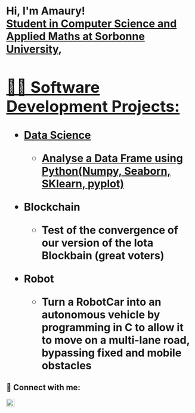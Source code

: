 <h1>Hi, I'm Amaury! <br/><a href="https://github.com/joshmadakor1">Student in Computer Science and Applied Maths at Sorbonne University</a>, <a href="https://www.linkedin.com/in/amaury-rodriguez-le-mazou/">

<h2>👨‍💻 Software Development Projects:</h2>


- <b>Data Science</b>
  - [Analyse a Data Frame using Python(Numpy, Seaborn, SKlearn, pyplot)](https://github.com/amauryrlm/Data-Science-Music)

  
- <b>Blockchain</b>
  - Test of the convergence of our version of the Iota Blockbain (great voters) 
  
- <b>Robot</b>
  - Turn a RobotCar into an autonomous vehicle by programming in C to allow it to move on a multi-lane road, bypassing fixed and mobile obstacles


<h2> 🤳 Connect with me:</h2>


[<img align="left" alt="JoshMadakor | LinkedIn" width="22px" src="https://cdn.jsdelivr.net/npm/simple-icons@v3/icons/linkedin.svg" />][linkedin]


[linkedin]: (https://www.linkedin.com/in/amaury-rodriguez-le-mazou/)

<!--
**joshmadakor1/joshmadakor1** is a ✨ _special_ ✨ repository because its `README.md` (this file) appears on your GitHub profile.

Here are some ideas to get you started:

- 🔭 I’m currently working on ...
- 🌱 I’m currently learning ...
- 👯 I’m looking to collaborate on ...
- 🤔 I’m looking for help with ...
- 💬 Ask me about ...
- 📫 How to reach me: ...
- 😄 Pronouns: ...
- ⚡ Fun fact: ...
-->
